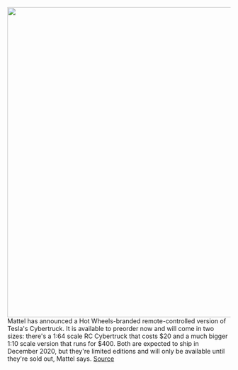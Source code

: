 <img src='https://cdn.vox-cdn.com/thumbor/tfMgfbNE9FqdVZkPe553c8DYyh8=/0x0:2048x2048/1200x800/filters:focal(872x1199:1198x1525)/cdn.vox-cdn.com/uploads/chorus_image/image/66349278/10___GXG31_W_20_Cybertruck_Large_059.5.jpg' width='700px' /><br/>
Mattel has announced a Hot Wheels-branded remote-controlled version of Tesla's Cybertruck. It is available to preorder now and will come in two sizes: there's a 1:64 scale RC Cybertruck that costs $20 and a much bigger 1:10 scale version that runs for $400. Both are expected to ship in December 2020, but they're limited editions and will only be available until they're sold out, Mattel says.
<a href='https://www.theverge.com/2020/2/21/21147004/hot-wheels-tesla-cybertruck-rc-car-remote-controlled-toy'> Source <a/>